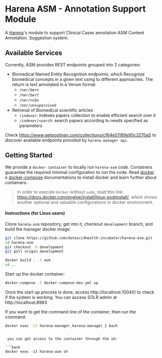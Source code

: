 # Harena ASM - Annotation Support Module

A [Harena](https://github.com/harena-lab)'s module to support Clinical Cases annotation
ASM Content Annotation. Suggestion system. 

## Available Services

Currently, ASM provides REST endpoints grouped into 2 categories:
- Biomedical Named Entity Recognition endpoints, which Recognize biomedical concepts in a given text using to different approaches. The return is text annotated in a Verum format
  - `/ner/bern`
  - `/ner/bert`
  - `/ner/ncbo`
  - `/ner/unsupervised` 
- Retrieval of Biomedical scientific articles
  - `/indexer`: indexes papers collection to enable efficient search over it
  - `/indexer/search`: search papers according to needs specified as parameters


Check https://www.getpostman.com/collections/c164e51189e95c3270a5 to discover available endpoints provided by `harena manager api`.

<!-- Papers collection is from http://www.trec-cds.org/2014.html. 

The collection is automatically downloaded through the installation process (`docker-compose` command) -->

## Getting Started

We provide a `docker container` to locally run `harena-asm` code. Containers guarantee the required minimal configuration to run the code. Read [docker](https://docs.docker.com/install/) e [docker-compose](https://docs.docker.com/compose/install/) documentations to install docker and learn further about containers.

> In order to execute `docker` without `sudo`, read this link: https://docs.docker.com/engine/install/linux-postinstall/, which shows another optional and valuable configurations in docker environment.

#### Instructions (for Linux users)

Clone `harena-asm` repository, get into it, checkout `development` branch, and build the manager docker image:

```bash
git clone https://github.com/datasci4health-incubator/harena-asm.git
cd harena-asm
git checkout -b development
git pull origin development

docker build . -t asm
cd ..
```

Start up the docker container:

```bash
docker-compose -f docker-compose-dev.yml up
```

Once the start up process is done, access http://localhost:10040/ to check if the system is working. You can access SOLR admin at http://localhost:8983


If you want to get the command line of the container, then run the command:

```bash
docker exec -it harena-manager_harena-manager_1 bash
```

<!-- As the start process is done, you must access the following endpoint in order to index the papers:  

```buildoutcfg
GET http://localhost:5000/indexer -->
```

 you can get access to the container through the sh:

```bash
docker exec -it harena-asm sh
```
